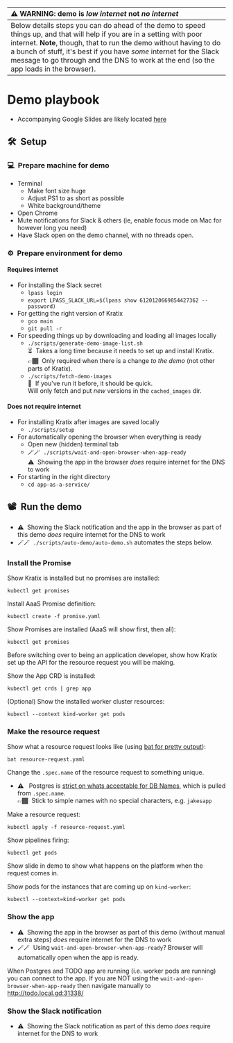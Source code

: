 | :warning: WARNING: demo is _low internet_ not _no internet_                                                                                                                                                                                                                                                                                                   |
| :------------------------------------------------------------------------------------------------------------------------------------------------------------------------------------------------------------------------------------------------------------------------------------------------------------------------------------------------------------ |
| Below details steps you can do ahead of the demo to speed things up, and that will help if you are in a setting with poor internet. **Note**, though, that to run the demo without having to do a bunch of stuff, it's best if you have _some_ internet for the Slack message to go through and the DNS to work at the end (so the app loads in the browser). |

# Demo playbook

- Accompanying Google Slides are likely located [here](https://drive.google.com/drive/folders/19XyhhSky0SbjneWtNnUbwT9-_yp_td7R?usp=share_link)

## 🛠&nbsp;&nbsp;Setup

### 💻&nbsp;&nbsp;Prepare machine for demo

- Terminal
  - Make font size huge
  - Adjust PS1 to as short as possible
  - White background/theme
- Open Chrome
- Mute notifications for Slack & others (ie, enable focus mode on Mac for however long you need)
- Have Slack open on the demo channel, with no threads open.

### ⚙️&nbsp;&nbsp;Prepare environment for demo

#### Requires internet

- For installing the Slack secret
  - `lpass login`
  - `export LPASS_SLACK_URL=$(lpass show 6120120669854427362 --password)`
- For getting the right version of Kratix
  - `gco main`
  - `git pull -r`
- For speeding things up by downloading and loading all images locally
  - `./scripts/generate-demo-image-list.sh`<br>
    ⏳&nbsp;&nbsp;Takes a long time because it needs to set up and install Kratix. <br>
    👉🏾&nbsp;&nbsp;Only required when there is a change _to the demo_ (not other parts of Kratix).
  - `./scripts/fetch-demo-images`<br>
    💨&nbsp;&nbsp;If you've run it before, it should be quick.<br>
    Will only fetch and put _new_ versions in the `cached_images` dir.

#### Does not require internet

- For installing Kratix after images are saved locally
  - `./scripts/setup`
- For automatically opening the browser when everything is ready
  - Open new (hidden) terminal tab
  - 🪄🪄&nbsp;&nbsp;`./scripts/wait-and-open-browser-when-app-ready`<br>
    ⚠️&nbsp;&nbsp;Showing the app in the browser _does_ require internet for the DNS to work
- For starting in the right directory
  - `cd app-as-a-service/`

## 📽&nbsp;&nbsp;Run the demo

- ⚠️&nbsp;&nbsp;Showing the Slack notification and the app in the browser as part of this demo _does_ require internet for the DNS to work
- 🪄🪄&nbsp;&nbsp;`./scripts/auto-demo/auto-demo.sh` automates the steps below.

### Install the Promise

Show Kratix is installed but no promises are installed:

```
kubectl get promises
```

Install AaaS Promise definition:

```
kubectl create -f promise.yaml
```

Show Promises are installed (AaaS will show first, then all):

```
kubectl get promises
```

Before switching over to being an application developer, show how Kratix set up the API for the resource request you will be making.

Show the App CRD is installed:

```
kubectl get crds | grep app
```

(Optional) Show the installed worker cluster resources:

```
kubectl --context kind-worker get pods
```

### Make the resource request

Show what a resource request looks like (using [bat for pretty output](https://github.com/sharkdp/bat)):

```
bat resource-request.yaml
```

Change the `.spec.name` of the resource request to something unique.

- ⚠️&nbsp;&nbsp; Postgres is [strict on whats acceptable for DB Names](https://www.postgresql.org/docs/current/sql-syntax-lexical.html#SQL-SYNTAX-IDENTIFIERS), which is pulled from `.spec.name`.<br>
  👉🏾&nbsp;&nbsp;Stick to simple names with no special characters, e.g. `jakesapp`

Make a resource request:

```
kubectl apply -f resource-request.yaml
```

Show pipelines firing:

```
kubectl get pods
```

Show slide in demo to show what happens on the platform when the request comes in.

Show pods for the instances that are coming up on `kind-worker`:

```
kubectl --context=kind-worker get pods
```

### Show the app

- ⚠️&nbsp;&nbsp;Showing the app in the browser as part of this demo (without manual extra steps) _does_ require internet for the DNS to work
- 🪄🪄&nbsp;&nbsp;Using `wait-and-open-browser-when-app-ready`? Browser will automatically open when the app is ready.

When Postgres and TODO app are running (i.e. worker pods are running) you can connect to the app. If you are NOT
using the `wait-and-open-browser-when-app-ready` then navigate manually to http://todo.local.gd:31338/

### Show the Slack notification

- ⚠️&nbsp;&nbsp;Showing the Slack notification as part of this demo _does_ require internet for the DNS to work
